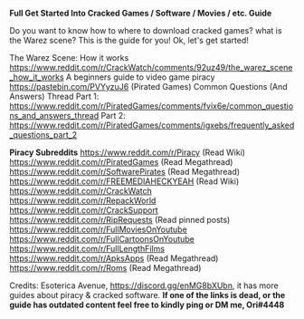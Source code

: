 **Full Get Started Into Cracked Games / Software / Movies / etc. Guide**

Do you want to know how to where to download cracked games? what is the Warez scene? This is the guide for you! Ok, let's get started!

The Warez Scene: How it works <https://www.reddit.com/r/CrackWatch/comments/92uz49/the_warez_scene_how_it_works>
A beginners guide to video game piracy <https://pastebin.com/PVYyzuJ6>
(Pirated Games) Common Questions (And Answers) Thread Part 1: <https://www.reddit.com/r/PiratedGames/comments/fvix6e/common_questions_and_answers_thread>
Part 2: <https://www.reddit.com/r/PiratedGames/comments/igxebs/frequently_asked_questions_part_2>

**Piracy Subreddits**
<https://www.reddit.com/r/Piracy> (Read Wiki)
<https://www.reddit.com/r/PiratedGames> (Read Megathread)
<https://www.reddit.com/r/SoftwarePirates> (Read Megathread)
<https://www.reddit.com/r/FREEMEDIAHECKYEAH> (Read Wiki)
<https://www.reddit.com/r/CrackWatch>
<https://www.reddit.com/r/RepackWorld>
<https://www.reddit.com/r/CrackSupport>
<https://www.reddit.com/r/RipRequests> (Read pinned posts)
<https://www.reddit.com/r/FullMoviesOnYoutube>
<https://www.reddit.com/r/FullCartoonsOnYoutube>
<https://www.reddit.com/r/FullLengthFilms>
<https://www.reddit.com/r/ApksApps> (Read Megathread)
<https://www.reddit.com/r/Roms> (Read Megathread)

Credits: Esoterica Avenue, <https://discord.gg/enMG8bXUbn>, it has more guides about piracy & cracked software.
**If one of the links is dead, or the guide has outdated content feel free to kindly ping or DM me, Ori#4448**
